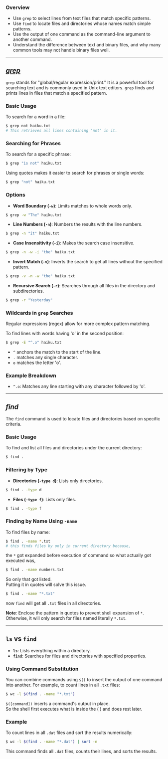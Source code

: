 ### Overview
- Use `grep` to select lines from text files that match specific patterns.
- Use `find` to locate files and directories whose names match simple patterns.
- Use the output of one command as the command-line argument to another command.
- Understand the difference between text and binary files, and why many common tools may not handle binary files well.

---

## [*grep*](/personal-site/docs/bash-linux/command-docs/grep)

`grep` stands for "global/regular expression/print." It is a powerful tool for searching text and is commonly used in Unix text editors. `grep` finds and prints lines in files that match a specified pattern.

### Basic Usage
To search for a word in a file:
```bash {frame="none"}
$ grep not haiku.txt
# This retrieves all lines containing 'not' in it.
```

### Searching for Phrases
To search for a specific phrase:
```bash {frame="none"}
$ grep "is not" haiku.txt
```
Using quotes makes it easier to search for phrases or single words:
```bash {frame="none"}
$ grep "not" haiku.txt
```

### Options
- **Word Boundary (`-w`)**: Limits matches to whole words only.
```bash {frame="none"}
$ grep -w "The" haiku.txt
```

- **Line Numbers (`-n`)**: Numbers the results with the line numbers.
```bash {frame="none"}
$ grep -n "it" haiku.txt
```

- **Case Insensitivity (`-i`)**: Makes the search case insensitive.
```bash {frame="none"}
$ grep -n -w -i "the" haiku.txt
```

- **Invert Match (`-v`)**: Inverts the search to get all lines without the specified pattern.
```bash {frame="none"}
$ grep -v -n -w "the" haiku.txt
```

- **Recursive Search (`-r`)**: Searches through all files in the directory and subdirectories.
```bash {frame="none"}
$ grep -r "Yesterday"
```

### Wildcards in `grep` Searches
Regular expressions (regex) allow for more complex pattern matching. 

To find lines with words having 'o' in the second position:
```bash {frame="none"}
$ grep -E "^.o" haiku.txt
```
- `^` anchors the match to the start of the line.
- `.` matches any single character.
- `o` matches the letter 'o'.

### Example Breakdown
- `^.o`: Matches any line starting with any character followed by 'o'.

---

## *find*

The `find` command is used to locate files and directories based on specific criteria.

### Basic Usage
To find and list all files and directories under the current directory:
```bash {frame="none"}
$ find .
```

### Filtering by Type
- **Directories (`-type d`)**: Lists only directories.
```bash {frame="none"}
$ find . -type d
```
- **Files (`-type f`)**: Lists only files.
```bash {frame="none"}
$ find . -type f
```

### Finding by Name Using `-name`
To find files by name:

```bash {frame="none"}
$ find . -name *.txt
# this finds files by only in current directory because,
```
the `*` got expanded before execution of command so what actually got executed was,
```bash {frame="none"}
$ find . -name numbers.txt
```
So only that got listed.    
Putting it in quotes will solve this issue.
```bash {frame="none"}
$ find . -name "*.txt"
```
now `find` will get all `.txt` files in all directories.

**Note**: Enclose the pattern in quotes to prevent shell expansion of `*`. Otherwise, it will only search for files named literally `*.txt`.

---

## `ls` vs `find`

- **`ls`**: Lists everything within a directory.
- **`find`**: Searches for files and directories with specified properties.

### Using Command Substitution
You can combine commands using `$()` to insert the output of one command into another. For example, to count lines in all `.txt` files:
```bash {frame="none"}
$ wc -l $(find . -name "*.txt")
```
`$([command])` inserts a command's output in place.     
So the shell first executes what is inside the ( ) and does rest later.

### Example
To count lines in all `.dat` files and sort the results numerically:
```bash {frame="none"}
$ wc -l $(find . -name "*.dat") | sort -n
```
This command finds all `.dat` files, counts their lines, and sorts the results.
